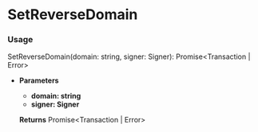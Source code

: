 # SetReverseDomain

### Usage

SetReverseDomain(domain: string, signer: Signer): Promise\<Transaction | Error>

*   **Parameters**

    * **domain: string**
    * **signer: Signer**

    **Returns** Promise\<Transaction | Error>
